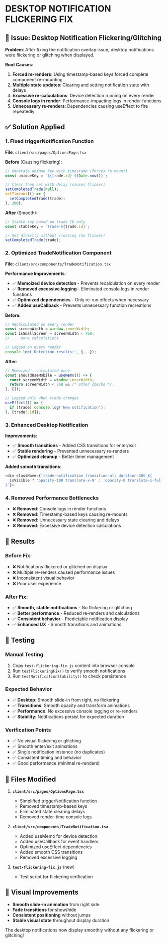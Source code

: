 # DESKTOP NOTIFICATION FLICKERING FIX

## 🔴 **Issue: Desktop Notification Flickering/Glitching**

**Problem**: After fixing the notification overlap issue, desktop notifications were flickering or glitching when displayed.

**Root Causes**:
1. **Forced re-renders**: Using timestamp-based keys forced complete component re-mounting
2. **Multiple state updates**: Clearing and setting notification state with delays
3. **Excessive re-calculations**: Device detection running on every render
4. **Console logs in render**: Performance-impacting logs in render functions
5. **Unnecessary re-renders**: Dependencies causing useEffect to fire repeatedly

## ✅ **Solution Applied**

### **1. Fixed triggerNotification Function**
**File**: `client/src/pages/OptionsPage.tsx`

**Before** (Causing flickering):
```javascript
// Generate unique key with timestamp (forces re-mount)
const uniqueKey = `${trade.id}-${Date.now()}`;

// Clear then set with delay (causes flicker)
setCompletedTrade(null);
setTimeout(() => {
  setCompletedTrade(trade);
}, 200);
```

**After** (Smooth):
```javascript
// Stable key based on trade ID only
const stableKey = `trade-${trade.id}`;

// Set directly without clearing (no flicker)
setCompletedTrade(trade);
```

### **2. Optimized TradeNotification Component**
**File**: `client/src/components/TradeNotification.tsx`

**Performance Improvements**:
- ✅ **Memoized device detection** - Prevents recalculation on every render
- ✅ **Removed excessive logging** - Eliminated console.logs in render functions
- ✅ **Optimized dependencies** - Only re-run effects when necessary
- ✅ **Added useCallback** - Prevents unnecessary function recreations

**Before**:
```javascript
// Recalculated on every render
const screenWidth = window.innerWidth;
const isSmallScreen = screenWidth < 768;
// ... more calculations

// Logged on every render
console.log('Detection results:', {...});
```

**After**:
```javascript
// Memoized - calculated once
const shouldUseMobile = useMemo(() => {
  const screenWidth = window.innerWidth;
  return screenWidth < 768 && /* other checks */;
}, []);

// Logged only when trade changes
useEffect(() => {
  if (trade) console.log('New notification');
}, [trade?.id]);
```

### **3. Enhanced Desktop Notification**
**Improvements**:
- ✅ **Smooth transitions** - Added CSS transitions for enter/exit
- ✅ **Stable rendering** - Prevented unnecessary re-renders
- ✅ **Optimized cleanup** - Better timer management

**Added smooth transitions**:
```javascript
<div className={`trade-notification transition-all duration-300 ${
  isVisible ? 'opacity-100 translate-x-0' : 'opacity-0 translate-x-full'
}`}>
```

### **4. Removed Performance Bottlenecks**
- ❌ **Removed**: Console logs in render functions
- ❌ **Removed**: Timestamp-based keys causing re-mounts
- ❌ **Removed**: Unnecessary state clearing and delays
- ❌ **Removed**: Excessive device detection calculations

## 🎯 **Results**

### **Before Fix**:
- ❌ Notifications flickered or glitched on display
- ❌ Multiple re-renders caused performance issues
- ❌ Inconsistent visual behavior
- ❌ Poor user experience

### **After Fix**:
- ✅ **Smooth, stable notifications** - No flickering or glitching
- ✅ **Better performance** - Reduced re-renders and calculations
- ✅ **Consistent behavior** - Predictable notification display
- ✅ **Enhanced UX** - Smooth transitions and animations

## 🧪 **Testing**

### **Manual Testing**
1. Copy `test-flickering-fix.js` content into browser console
2. Run `testFlickeringFix()` to verify smooth notifications
3. Run `testNotificationStability()` to check persistence

### **Expected Behavior**
- ✅ **Desktop**: Smooth slide-in from right, no flickering
- ✅ **Transitions**: Smooth opacity and transform animations
- ✅ **Performance**: No excessive console logging or re-renders
- ✅ **Stability**: Notifications persist for expected duration

### **Verification Points**
- ✅ No visual flickering or glitching
- ✅ Smooth enter/exit animations
- ✅ Single notification instance (no duplicates)
- ✅ Consistent timing and behavior
- ✅ Good performance (minimal re-renders)

## 📁 **Files Modified**

1. **`client/src/pages/OptionsPage.tsx`**
   - Simplified triggerNotification function
   - Removed timestamp-based keys
   - Eliminated state clearing delays
   - Removed render-time console logs

2. **`client/src/components/TradeNotification.tsx`**
   - Added useMemo for device detection
   - Added useCallback for event handlers
   - Optimized useEffect dependencies
   - Added smooth CSS transitions
   - Removed excessive logging

3. **`test-flickering-fix.js`** (new)
   - Test script for flickering verification

## 🎨 **Visual Improvements**

- **Smooth slide-in animation** from right side
- **Fade transitions** for show/hide
- **Consistent positioning** without jumps
- **Stable visual state** throughout display duration

The desktop notifications now display smoothly without any flickering or glitching!
